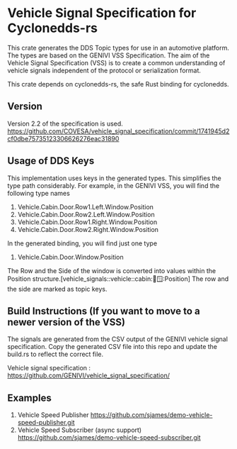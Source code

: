 # Vehicle Signal Specification for Cyclonedds-rs

This crate generates the DDS Topic types for use in an automotive platform. The types are
based on the GENIVI VSS Specification. The aim of the Vehicle Signal Specification (VSS) is to create a common understanding of vehicle signals independent of the protocol or serialization format.

This crate depends on cyclonedds-rs, the safe Rust binding for cyclonedds.

## Version

Version 2.2 of the specification is used. https://github.com/COVESA/vehicle_signal_specification/commit/1741945d2cf0dbe75735123306626276eac31890

## Usage of DDS Keys

This implementation uses keys in the generated types. This simplifies the type path considerably.  For example, in the GENIVI VSS, you will find the following type names

1. Vehicle.Cabin.Door.Row1.Left.Window.Position
2. Vehicle.Cabin.Door.Row2.Left.Window.Position
3. Vehicle.Cabin.Door.Row1.Right.Window.Position
4. Vehicle.Cabin.Door.Row2.Right.Window.Position

In the generated binding, you will find just one type
1. Vehicle.Cabin.Door.Window.Position

The Row and the Side of the window is converted into values within the Position structure.[vehicle_signals::vehicle::cabin::door::window::Position] The row and the side are marked as topic keys.

## Build Instructions (If you want to move to a newer version of the VSS)

The signals are generated from the CSV output of the GENIVI vehicle signal specification. Copy the generated CSV file into this repo and update the build.rs to reflect the correct file.

Vehicle signal specification : https://github.com/GENIVI/vehicle_signal_specification/

## Examples

1. Vehicle Speed Publisher https://github.com/sjames/demo-vehicle-speed-publisher.git
2. Vehicle Speed Subscriber (async support) https://github.com/sjames/demo-vehicle-speed-subscriber.git




